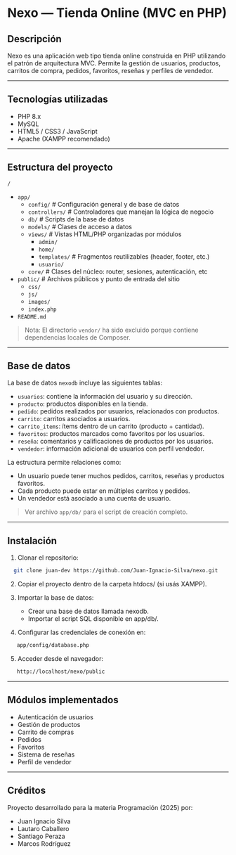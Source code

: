 # Nexo — Tienda Online (MVC en PHP)

## Descripción

Nexo es una aplicación web tipo tienda online construida en PHP utilizando el patrón de arquitectura MVC. Permite la gestión de usuarios, productos, carritos de compra, pedidos, favoritos, reseñas y perfiles de vendedor.

---

## Tecnologías utilizadas

- PHP 8.x
- MySQL
- HTML5 / CSS3 / JavaScript
- Apache (XAMPP recomendado)

---

## Estructura del proyecto
`/`
- `app/`
	- `config/` # Configuración general y de base de datos
	- `controllers/` # Controladores que manejan la lógica de negocio
	- `db/` # Scripts de la base de datos
	- `models/` # Clases de acceso a datos
	- `views/` # Vistas HTML/PHP organizadas por módulos
		- `admin/`
		- `home/`
		- `templates/` # Fragmentos reutilizables (header, footer, etc.)
		- `usuario/`
	- `core/` # Clases del núcleo: router, sesiones, autenticación, etc
- `public/` # Archivos públicos y punto de entrada del sitio
	- `css/`
	- `js/`
	- `images/`
	- `index.php`
-	`README.md`

> Nota: El directorio `vendor/` ha sido excluido porque contiene dependencias locales de Composer.

---

## Base de datos

La base de datos `nexodb` incluye las siguientes tablas:

- `usuarios`: contiene la información del usuario y su dirección.
- `producto`: productos disponibles en la tienda.
- `pedido`: pedidos realizados por usuarios, relacionados con productos.
- `carrito`: carritos asociados a usuarios.
- `carrito_items`: ítems dentro de un carrito (producto + cantidad).
- `favoritos`: productos marcados como favoritos por los usuarios.
- `reseña`: comentarios y calificaciones de productos por los usuarios.
- `vendedor`: información adicional de usuarios con perfil vendedor.

La estructura permite relaciones como:
- Un usuario puede tener muchos pedidos, carritos, reseñas y productos favoritos.
- Cada producto puede estar en múltiples carritos y pedidos.
- Un vendedor está asociado a una  cuenta de usuario.

> Ver archivo `app/db/` para el script de creación completo.

---

## Instalación

1. Clonar el repositorio:
```bash
  git clone juan-dev https://github.com/Juan-Ignacio-Silva/nexo.git
```
2. Copiar el proyecto dentro de la carpeta htdocs/ (si usás XAMPP).

3. Importar la base de datos:
	- Crear una base de datos llamada nexodb.
	- Importar el script SQL disponible en app/db/.

4. Configurar las credenciales de conexión en:
```bash
   app/config/database.php
```
5. Acceder desde el navegador:
```bash
   http://localhost/nexo/public
```
---
## Módulos implementados
- Autenticación de usuarios
- Gestión de productos
- Carrito de compras
- Pedidos
- Favoritos
- Sistema de reseñas
- Perfil de vendedor

---

## Créditos
Proyecto desarrollado para la materia Programación (2025) por:
- Juan Ignacio Silva
- Lautaro Caballero
- Santiago Peraza
- Marcos Rodríguez
